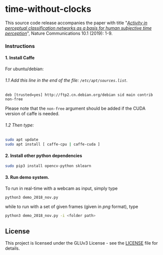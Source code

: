 # time-without-clocks

This source code release accompanies the paper with title "*[Activity in perceptual classification networks as a basis for human subjective time perception](https://www.nature.com/articles/s41467-018-08194-7)*", Nature Communications 10.1 (2019): 1-9.

### Instructions


#### 1. Install Caffe

For ubuntu/debian:

###### 1.1 Add this line in the end of the file:  ```/etc/apt/sources.list```.

```
deb [trusted=yes] http://ftp2.cn.debian.org/debian sid main contrib non-free
```

Please note that the ```non-free``` argument should be added if the CUDA version of caffe is needed.

###### 1.2 Then type:

```bash
sudo apt update
sudo apt install [ caffe-cpu | caffe-cuda ]
```

#### 2. Install other python dependencies

```bash
sudo pip3 install opencv-python sklearn
```

#### 3. Run demo system.
To run in real-time with a webcam as input, simply type

```bash
python3 demo_2018_nov.py
```

while to run with a set of given frames (given in *png* format), type

```bash
python3 demo_2018_nov.py -i <folder path>
```


## License

This project is licensed under the GLUv3 License - see the [LICENSE](LICENSE) file for details.
